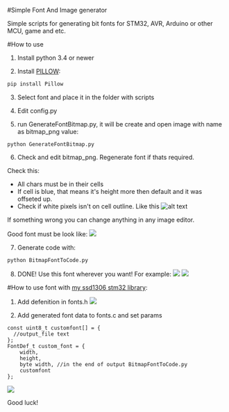 #Simple Font And Image generator

Simple scripts for generating bit fonts for STM32, AVR, Arduino or other MCU, game and etc.

#How to use

1) Install python 3.4 or newer

2) Install [PILLOW](http://python-pillow.org/):

```Bash
pip install Pillow
```

3) Select font and place it in the folder with scripts

4) Edit config.py

5) run GenerateFontBitmap.py, it will be create and open image with name as bitmap_png value:

```
python GenerateFontBitmap.py
```

6) Check and edit bitmap_png. Regenerate font if thats required.

Check this:

* All chars must be in their cells
* If cell is blue, that means it's height more then default and it was offseted up.
* Check if white pixels isn't on cell outline. Like this ![alt text](https://raw.githubusercontent.com/SL-RU/sfam_generator/master/screenshots/bad.png)

If something wrong you can change anything in any image editor.

Good font must be look like:
![](https://raw.githubusercontent.com/SL-RU/sfam_generator/master/screenshots/normal.png)

7) Generate code with:
```
python BitmapFontToCode.py
```

8) DONE! Use this font wherever you want! For example:
![](https://raw.githubusercontent.com/SL-RU/sfam_generator/master/screenshots/cons1.png)
![](https://raw.githubusercontent.com/SL-RU/sfam_generator/master/screenshots/cons2.png)

#How to use font with [my ssd1306 stm32 library](https://github.com/SL-RU/stm32libs/tree/master/HAL/ssd1306):

1) Add defenition in fonts.h
![](https://raw.githubusercontent.com/SL-RU/sfam_generator/master/screenshots/keil2.png)

2) Add generated font data to fonts.c and set params
```
const uint8_t customfont[] = {
  //output_file text
};
FontDef_t custom_font = {
	width,
	height,
	byte width, //in the end of output BitmapFontToCode.py
	customfont
};
```
![](https://raw.githubusercontent.com/SL-RU/sfam_generator/master/screenshots/keil1.png)

Good luck!
